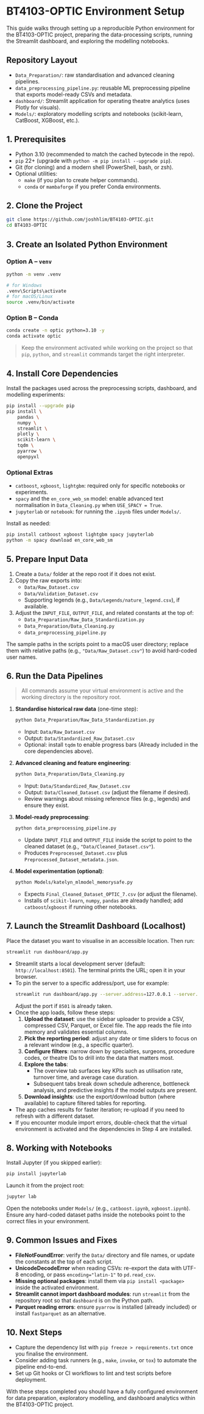 # BT4103-OPTIC Environment Setup

This guide walks through setting up a reproducible Python environment for the BT4103-OPTIC project, preparing the data-processing scripts, running the Streamlit dashboard, and exploring the modelling notebooks.

## Repository Layout

- `Data_Preparation/`: raw standardisation and advanced cleaning pipelines.
- `data_preprocessing_pipeline.py`: reusable ML preprocessing pipeline that exports model-ready CSVs and metadata.
- `dashboard/`: Streamlit application for operating theatre analytics (uses Plotly for visuals).
- `Models/`: exploratory modelling scripts and notebooks (scikit-learn, CatBoost, XGBoost, etc.).

## 1. Prerequisites

- Python 3.10 (recommended to match the cached bytecode in the repo).
- `pip` 22+ (upgrade with `python -m pip install --upgrade pip`).
- Git (for cloning) and a modern shell (PowerShell, bash, or zsh).
- Optional utilities:
  - `make` (if you plan to create helper commands).
  - `conda` or `mambaforge` if you prefer Conda environments.

## 2. Clone the Project

```bash
git clone https://github.com/joshhlim/BT4103-OPTIC.git
cd BT4103-OPTIC
```

## 3. Create an Isolated Python Environment

### Option A – `venv`

```bash
python -m venv .venv

# for Windows
.venv\Scripts\activate
# for macOS/Linux
source .venv/bin/activate
```

### Option B – Conda

```bash
conda create -n optic python=3.10 -y
conda activate optic
```

> Keep the environment activated while working on the project so that `pip`, `python`, and `streamlit` commands target the right interpreter.

## 4. Install Core Dependencies

Install the packages used across the preprocessing scripts, dashboard, and modelling experiments:

```bash
pip install --upgrade pip
pip install \
    pandas \
    numpy \
    streamlit \
    plotly \
    scikit-learn \
    tqdm \
    pyarrow \
    openpyxl
```

### Optional Extras

- `catboost`, `xgboost`, `lightgbm`: required only for specific notebooks or experiments.
- `spacy` and the `en_core_web_sm` model: enable advanced text normalisation in `Data_Cleaning.py` when `USE_SPACY = True`.
- `jupyterlab` or `notebook`: for running the `.ipynb` files under `Models/`.

Install as needed:

```bash
pip install catboost xgboost lightgbm spacy jupyterlab
python -m spacy download en_core_web_sm
```

## 5. Prepare Input Data

1. Create a `Data/` folder at the repo root if it does not exist.
2. Copy the raw exports into:
   - `Data/Raw_Dataset.csv`
   - `Data/Validation_Dataset.csv`
   - Supporting legends (e.g., `Data/Legends/nature_legend.csv`), if available.
3. Adjust the `INPUT_FILE`, `OUTPUT_FILE`, and related constants at the top of:
   - `Data_Preparation/Raw_Data_Standardization.py`
   - `Data_Preparation/Data_Cleaning.py`
   - `data_preprocessing_pipeline.py`

The sample paths in the scripts point to a macOS user directory; replace them with relative paths (e.g., `"Data/Raw_Dataset.csv"`) to avoid hard-coded user names.

## 6. Run the Data Pipelines

> All commands assume your virtual environment is active and the working directory is the repository root.

1. **Standardise historical raw data** (one-time step):

   ```bash
   python Data_Preparation/Raw_Data_Standardization.py
   ```

   - Input: `Data/Raw_Dataset.csv`
   - Output: `Data/Standardized_Raw_Dataset.csv`
   - Optional: install `tqdm` to enable progress bars (Already included in the core dependencies above).

2. **Advanced cleaning and feature engineering**:

   ```bash
   python Data_Preparation/Data_Cleaning.py
   ```

   - Input: `Data/Standardized_Raw_Dataset.csv`
   - Output: `Data/Cleaned_Dataset.csv` (adjust the filename if desired).
   - Review warnings about missing reference files (e.g., legends) and ensure they exist.

3. **Model-ready preprocessing**:

   ```bash
   python data_preprocessing_pipeline.py
   ```

   - Update `INPUT_FILE` and `OUTPUT_FILE` inside the script to point to the cleaned dataset (e.g., `"Data/Cleaned_Dataset.csv"`).
   - Produces `Preprocessed_Dataset.csv` plus `Preprocessed_Dataset_metadata.json`.

4. **Model experimentation (optional)**:
   ```bash
   python Models/katelyn_mlmodel_memorysafe.py
   ```
   - Expects `Final_Cleaned_Dataset_OPTIC_7.csv` (or adjust the filename).
   - Installs of `scikit-learn`, `numpy`, `pandas` are already handled; add `catboost`/`xgboost` if running other notebooks.

## 7. Launch the Streamlit Dashboard (Localhost)

Place the dataset you want to visualise in an accessible location. Then run:

```bash
streamlit run dashboard/app.py
```

- Streamlit starts a local development server (default: `http://localhost:8501`). The terminal prints the URL; open it in your browser.
- To pin the server to a specific address/port, use for example:
  ```bash
  streamlit run dashboard/app.py --server.address=127.0.0.1 --server.port=8501
  ```
  Adjust the port if `8501` is already taken.
- Once the app loads, follow these steps:
  1. **Upload the dataset**: use the sidebar uploader to provide a CSV, compressed CSV, Parquet, or Excel file. The app reads the file into memory and validates essential columns.
  2. **Pick the reporting period**: adjust any date or time sliders to focus on a relevant window (e.g., a specific quarter).
  3. **Configure filters**: narrow down by specialties, surgeons, procedure codes, or theatre IDs to drill into the data that matters most.
  4. **Explore the tabs**:
     - The overview tab surfaces key KPIs such as utilisation rate, turnover time, and average case duration.
     - Subsequent tabs break down schedule adherence, bottleneck analysis, and predictive insights if the model outputs are present.
  5. **Download insights**: use the export/download button (where available) to capture filtered tables for reporting.
- The app caches results for faster iteration; re-upload if you need to refresh with a different dataset.
- If you encounter module import errors, double-check that the virtual environment is activated and the dependencies in Step 4 are installed.

## 8. Working with Notebooks

Install Jupyter (if you skipped earlier):

```bash
pip install jupyterlab
```

Launch it from the project root:

```bash
jupyter lab
```

Open the notebooks under `Models/` (e.g., `catboost.ipynb`, `xgboost.ipynb`). Ensure any hard-coded dataset paths inside the notebooks point to the correct files in your environment.

## 9. Common Issues and Fixes

- **FileNotFoundError**: verify the `Data/` directory and file names, or update the constants at the top of each script.
- **UnicodeDecodeError** when reading CSVs: re-export the data with UTF-8 encoding, or pass `encoding="latin-1"` to `pd.read_csv`.
- **Missing optional packages**: install them via `pip install <package>` inside the activated environment.
- **Streamlit cannot import dashboard modules**: run `streamlit` from the repository root so that `dashboard` is on the Python path.
- **Parquet reading errors**: ensure `pyarrow` is installed (already included) or install `fastparquet` as an alternative.

## 10. Next Steps

- Capture the dependency list with `pip freeze > requirements.txt` once you finalise the environment.
- Consider adding task runners (e.g., `make`, `invoke`, or `tox`) to automate the pipeline end-to-end.
- Set up Git hooks or CI workflows to lint and test scripts before deployment.

With these steps completed you should have a fully configured environment for data preparation, exploratory modelling, and dashboard analytics within the BT4103-OPTIC project.

